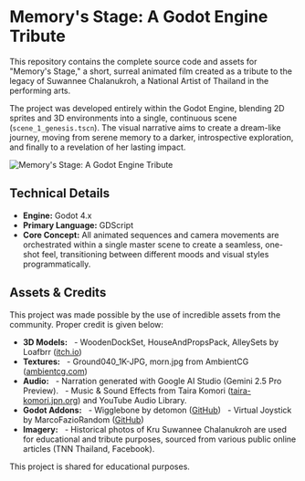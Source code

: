 # Memory's Stage: A Godot Engine Tribute

This repository contains the complete source code and assets for "Memory's Stage," a short, surreal animated film created as a tribute to the legacy of Suwannee Chalanukroh, a National Artist of Thailand in the performing arts.

The project was developed entirely within the Godot Engine, blending 2D sprites and 3D environments into a single, continuous scene (`scene_1_genesis.tscn`). The visual narrative aims to create a dream-like journey, moving from serene memory to a darker, introspective exploration, and finally to a revelation of her lasting impact.

![Memory's Stage: A Godot Engine Tribute](https://www.youtube.com/watch?v=5_Y0QBYpqnE&t)

## Technical Details
- **Engine:** Godot 4.x
- **Primary Language:** GDScript
- **Core Concept:** All animated sequences and camera movements are orchestrated within a single master scene to create a seamless, one-shot feel, transitioning between different moods and visual styles programmatically.

## Assets & Credits
This project was made possible by the use of incredible assets from the community. Proper credit is given below:

- **3D Models:**
  - WoodenDockSet, HouseAndPropsPack, AlleySets by Loafbrr ([itch.io](https://loafbrr.itch.io/))
- **Textures:**
  - Ground040_1K-JPG, morn.jpg from AmbientCG ([ambientcg.com](https://ambientcg.com/))
- **Audio:**
  - Narration generated with Google AI Studio (Gemini 2.5 Pro Preview).
  - Music & Sound Effects from Taira Komori ([taira-komori.jpn.org](https://taira-komori.jpn.org/)) and YouTube Audio Library.
- **Godot Addons:**
  - Wigglebone by detomon ([GitHub](https://github.com/detomon/wigglebone))
  - Virtual Joystick by MarcoFazioRandom ([GitHub](https://github.com/MarcoFazioRandom/Virtual-Joystick-Godot))
- **Imagery:**
  - Historical photos of Kru Suwannee Chalanukroh are used for educational and tribute purposes, sourced from various public online articles (TNN Thailand, Facebook).

This project is shared for educational purposes.
